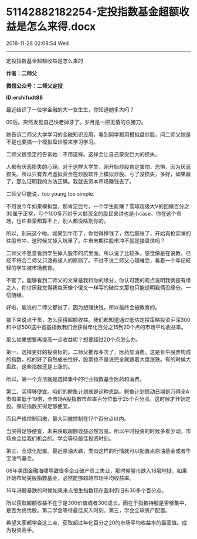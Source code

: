 # 51142882182254-定投指数基金超额收益是怎么来得.docx

2018-11-28 02:08:54 Wed

----

定投指数基金超额收益是怎么来的

__作者：二师父__

__微信公众号：二师父定投__

__ID:ershifudt88__

最近结识了一位学金融的大一女生生，你知道她多大吗？

00后。突然发觉自己快老掉牙了。岁月是一把无情的杀猪刀。

她告诉二师父大学学习的金融知识没用，看到同学都用模拟盘炒股，问二师父她是不是也要搞一个模拟盘炒股来学习学习。

二师父很坚定的告诉她：不用这样。这样会让自己蒙受巨大的损失。

人都有厌恶损失的心理。对于这群大学生，刚开始炒股肯定害怕，恐惧，因为厌恶损失。所以只有弄点虚拟资金在炒股软件上模拟炒股。亏了没损失，多好，如果赢了，那么证明我的方法正确。我就去资本市场赚钱去了。

二师父只能说，too young too simple\.

不用说今年如果模拟盘，那肯定巨亏，一个学生能赚？雪球超级大V的回撤百分之30属于正常，亏个100多万对于大额资金的股民来讲也是小case。你在这个市场，也许韭菜都算不上，别人都没啥割你的。

所以，别玩这个啦。如果到牛市了，你觉得挣钱了，然后膨胀了，开始真枪实弹的往股市冲，这时候又掉入坑里了。牛市末期往股市冲不就是接盘侠吗？

二师父不愿意看到学生掉入股市的坑里面。所以说了比较多。感觉像是在说教，已经不符合二师父只渡有缘人的原则了。不过不说二师父心理难受，看着一个年纪轻轻的学生被市场教育。

不管了，能够看到二师父的文章是我和你的缘分，你认可我的观点说明我俩是有缘之人，你讨厌我觉得我每天像个傻叉一样写的破烂文那也只能说明我俩没缘分。一切随缘。

好啦，能说的二师父都说了，因为想赚快钱，所以最终会被教育的。

接下来说点干货，怎么获得超额收益。我们都知道通过低估定投策略投资沪深300和中证500这中宽基指数我们会获得年化百分之15到20个点的市场平均收益率。

那么如果想要再提高一点收益呢？想要超过20个点怎么办。

第一、选择更好的投资标的。二师父推荐多次了，医药加消费。这是长牛股票构成的指数，标的好了自然成长性好，股票也不是说完全就跟着大盘涨跌。有的时候大盘跌，这些指数还是上涨的。

所以，第一个方法就是选择集中的行业指数基金医药和消费。

第二、买得够便宜。咱们的鳄鱼计划就是这种思路。鳄鱼计划启动日期是万得全A市盈率低于19倍，全市场A股指数市盈率百分位低于25个百分点。这时候才开始定投。保证指数买得足够便宜。

而且严格控制回撤，最大回撤控制在17个百分点以内。

当买得足够便宜，未来获取超额收益必然容易。所以平时投资的时候多看少动，市场总会给我们机会的。学会等待最佳投资时刻。

第三、全球化配置。最近原油大跌，类似这样的行情就可以配置点原油基金或者华宝油气基金。

08年美国金融海啸导致很多企业破产员工失业，那时候股市跌入18层地狱，如果开始布局美股指数基金，必然能够超越市场平均收益率。

16年港股暴跌的时候如果来点恒生指数现在盈利仍旧有30多个百分点。

所以获取超额收益不在于是300价值或者300成长。而在于指数持股是否够集中，是否为绩优股。第二学会等待最佳买入时刻。第三，学会全球资产配置。

希望大家都学会这三点，获取超过年化百分之20的市场平均收益率的最高值。成为投资高手。

